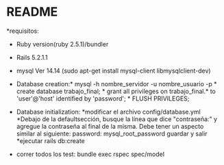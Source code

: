 # README

*requisitos:

* Ruby version(ruby 2.5.1)/bundler
* Rails 5.2.1.1
* mysql  Ver 14.14 (sudo apt-get install mysql-client libmysqlclient-dev)

* Database creation:* mysql -h nombre_servidor -u nombre_usuario -p
                    * create database trabajo_final;
                    * grant all privileges on trabajo_final.* to 'user'@'host' identified by 'password';
                    * FLUSH PRIVILEGES;

* Database initialization: *modificar el archivo config/database.yml
                           *Debajo de la defaultsección, busque la línea que dice "contraseña:" y agregue la contraseña
                           al final de la misma. Debe tener un aspecto similar al siguiente:
                                          password: mysql_root_password
                           guardar y salir
                           *ejecutar rails db:create 


* correr todos los test: bundle exec rspec spec/model
